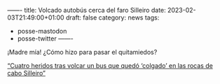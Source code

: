 ——-
title: Volcado autobús cerca del faro Silleiro
date: 2023-02-03T21:49:00+01:00
draft: false
category: news
tags:
  - posse-mastodon
  - posse-twitter
——-

¡Madre mía! ¿Cómo hizo para pasar el quitamiedos?

[“Cuatro heridos tras volcar un bus que quedó ‘colgado’ en las rocas de cabo Silleiro”][farovigo]

[farovigo]: https://www.farodevigo.es/comarcas/2023/02/03/microbus-vuelca-rocas-cabo-silleiro-82432512.html